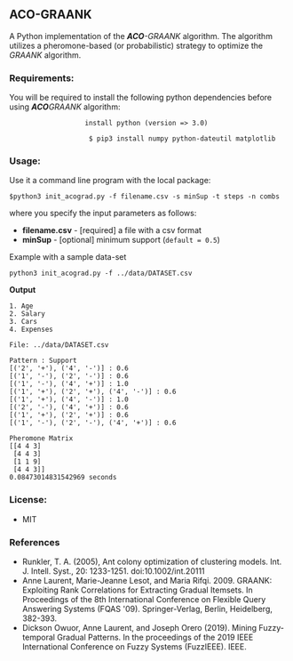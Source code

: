 ## ACO-GRAANK
A Python implementation of the <em><strong>ACO</strong>-GRAANK</em> algorithm. The algorithm utilizes a pheromone-based (or probabilistic) strategy to optimize the <em>GRAANK</em> algorithm. 
<!-- Research paper published at -- link<br> -->

### Requirements:
You will be required to install the following python dependencies before using <em><strong>ACO</strong>GRAANK</em> algorithm:
```
                   install python (version => 3.0)

```

```
                    $ pip3 install numpy python-dateutil matplotlib

```

### Usage:
Use it a command line program with the local package:
```
$python3 init_acograd.py -f filename.csv -s minSup -t steps -n combs
```

where you specify the input parameters as follows:<br>
* <strong>filename.csv</strong> - [required] a file with a csv format<br>
* <strong>minSup</strong> - [optional] minimum support (```default = 0.5```) <br>



Example with a sample data-set<br>
```
python3 init_acograd.py -f ../data/DATASET.csv
```

<strong>Output</strong>
```
1. Age
2. Salary
3. Cars
4. Expenses

File: ../data/DATASET.csv

Pattern : Support
[('2', '+'), ('4', '-')] : 0.6
[('1', '-'), ('2', '-')] : 0.6
[('1', '-'), ('4', '+')] : 1.0
[('1', '+'), ('2', '+'), ('4', '-')] : 0.6
[('1', '+'), ('4', '-')] : 1.0
[('2', '-'), ('4', '+')] : 0.6
[('1', '+'), ('2', '+')] : 0.6
[('1', '-'), ('2', '-'), ('4', '+')] : 0.6

Pheromone Matrix
[[4 4 3]
 [4 4 3]
 [1 1 9]
 [4 4 3]]
0.08473014831542969 seconds
```

### License:
* MIT

### References
* Runkler, T. A. (2005), Ant colony optimization of clustering models. Int. J. Intell. Syst., 20: 1233-1251. doi:10.1002/int.20111
* Anne Laurent, Marie-Jeanne Lesot, and Maria Rifqi. 2009. GRAANK: Exploiting Rank Correlations for Extracting Gradual Itemsets. In Proceedings of the 8th International Conference on Flexible Query Answering Systems (FQAS '09). Springer-Verlag, Berlin, Heidelberg, 382-393.
* Dickson Owuor, Anne Laurent, and Joseph Orero (2019). Mining Fuzzy-temporal Gradual Patterns. In the proceedings of the 2019 IEEE International Conference on Fuzzy Systems (FuzzIEEE). IEEE.
